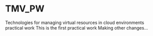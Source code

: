 # TMV_PW
Technologies for managing virtual resources in cloud environments practical work
This is the first practical work
Making other changes...